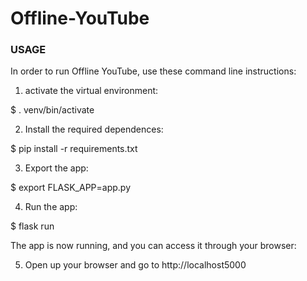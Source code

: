 # Offline-YouTube
### USAGE

In order to run Offline YouTube, use these command line instructions:

1. activate the virtual environment:

$ . venv/bin/activate 

2. Install the required dependences:

$ pip install -r requirements.txt

3. Export the app:

$ export FLASK_APP=app.py

4. Run the app:

$ flask run

The app is now running, and you can access it through your browser: 

5. Open up your browser and go to http://localhost5000
